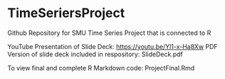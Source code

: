 # TimeSeriersProject
Github Repository for SMU Time Series Project that is connected to R

YouTube Presentation of Slide Deck: https://youtu.be/Yl1-x-Ha8Xw
PDF Version of slide deck included in respository: SlideDeck.pdf

To view final and complete R Markdown code: ProjectFinal.Rmd
